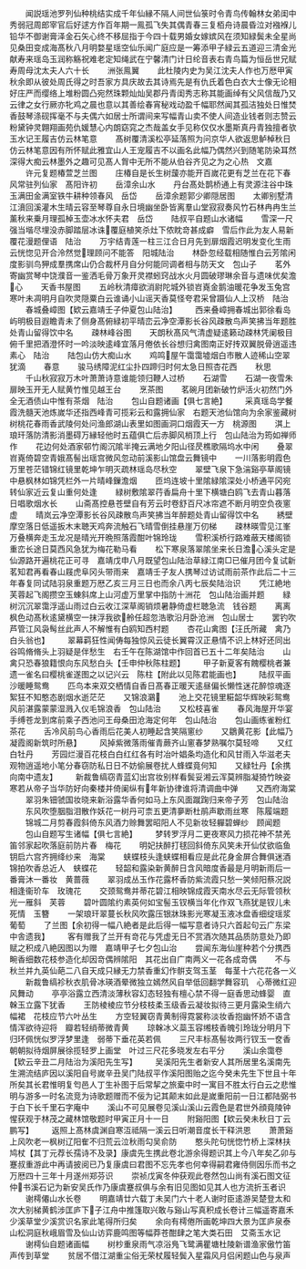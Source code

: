 <!-- { "loadSidebar": true } -->
　　闻説瑶池罗列仙种桃结实成千年仙縁不隔人间世仙箓时令青鸟传翰林女弟闺中秀弱冠周郎宰官后好逑方作百年期一鳯孤飞失其偶青春三复栢舟诗晨昏泣对襁褓儿铅华不御谢膏泽金石矢心终不移屈指于今四十载男婚女嫁嫔风在须知緑鬓未全星尚见桑田变成海髙秋八月明婺星瑶空仙乐闻广庭应是一筹添甲子緑云五道迎三清金光献寿来瑶岛玉润称觞祝难老定知绳武在宁馨清门计日纶音表右青鸟篇为恒岳世兄赋寿周母沈太夫人六十长
　　洲张鳯翼
　　此杜陵内史为吴江沈夫人作也万厯甲寅秋余即从彼处周氏得之时吾家方具庆故去其诗焉先是有仇氏着色白衣大士像无论相好庄严而缨络上堆粉圆凸宛然珠颗灿灿吴郡丹青闺秀志称其能画绰有父风信哉乃又云律之女行厥亦牝鸡之晨也意以其善绘春宵秘戏动盈千幅耶然闻其孤洁独处日惟焚香鼓琴涤砚挥毫不与夫偶六如居士所谓间来写幅青山卖不使人间造业钱者则志赞云粉黛钟灵翺翔画苑仇媛慧心内朗窈窕之杰哉盖女手见称仅仅水墨斯真丹青独擅者欤玉水记王履吉仿云林笔意
　　髙树覆清溪松亭延落照为问京华人欲返思鲈棹秋日仿云林笔意因有所怀赋此雅宜山人王宠履吉不以画名此幅乃偶然兴到随笔防染耳然深得大痴云林墨外之趣可见髙人胷中无所不能从伯谷齐见之为之心热　文嘉
　　许元复题椿萱芝兰图
　　庄椿自是长生树蘐亦能开百嵗花更有芝兰在花下春风常驻列仙家　髙阳许初
　　岳漳余山水
　　丹台髙处鹊桥通上有灵源注谷中珠玉满田金满室铁牛耕种领春风　岳岱
　　岳漳余题郭少卿隠居图
　　太卿别墅清江濆回溪灌木生晴云容至琴尊自永日境幽坐卧皆离羣山堂寂寂奏风竹石林冉冉生兰薰秋来乗月理孤棹玉壶冰水怀夫君　岳岱
　　陆叔平自题山水诸幅
　　雪深一尺强当堦尽埋没赤脚踏层冰诛覆庭植笑杀灶下侬眈竒甚成癖　雪后作此为友人易新覆花漫题俚语　陆治
　　万宇结青莲一柱三江合日月先到扉烟霞迟明发变化生雨云恍惚见开合泠然觉理顾问不能答　阳城陆治
　　林卧忽经载相随惟白云芳隂闲度影驯鸟狎成羣携席山仍合裁杯月自分何能同调者相与防天文　包山子
　　茗外寄幽赏琴中饶濮音一鉴洒毛骨万象开灵襟蚓窍战水火月圆破璆琳余音与遗味优矣澹心
　　天香书屋图
　　五岭秋清瘴欲消尉陀城外锁岧嶤金鹅油暖花争发玉兔宫寒叶未凋明月自吹灵隠粟白云谁诵小山谣天香莫怪夸君采曾蹑仙人上汉桥　陆治
　　春城叠嶂图【欵云嘉靖壬子仲夏包山陆治】
　　西来叠嶂拥春城出郭徐看岛屿明极目遐瞻青未了侧身髙俯緑初平晴峦云净空潭影长谷风疎散鸟声笑拂当年题胜处青山留得饮中名
　　疎林峰谷图
　　天朗秋髙风气清虚疑逺籁动疎林凭阑极目俯千里把酒澄怀时一吟淡映逺峰宜落月倦依长谷想归禽图南正好抟双翼脱骨逍遥违素心　陆治
　　陆包山仿大痴山水
　　鸡鸣屋午霭霭墟烟白市散人迹稀山空翠犹滴
　　春意
　　骏马绣障泥红尘扑四蹄归时何太急日照杏花西
　　秋思
　　千山秋寂寂万木叶萧萧诗意谁能领归鞭人过桥
　　石湖雪
　　石湖一夜雪朱扉映玉开无人赋黄竹惟见越王台
　　烹茶图
　　茗碗月团新破竹炉活火初然门外全无酒债山中惟有茶烟　陆治
　　包山自题诸画【俱七言絶】
　　采真瑶岛学餐霞洗髓天池炼嵗华还指西峰青可揽彩云和露拥仙家　右题天池仙馆向为余家鉴藏树树桃花春雨香武陵何处问渔郎湖山表里如图画洞口烟霞天一方　桃源图
　　淇上琅玕落防清影消墨碍万縁轻他时五蕴俱亡后赤脚风梢顶上行　包山陆治为筠如禅师作
　　花边何处酒家邨竹阁沉隂半掩云满地夕阳山径昃樵歌隔坞水中闲
　　叠翠岧嶤倚碧空青娥髙髻出瑶宫微风忽动前溪影山馆盘云舞镜中
　　一川落影明霞色万里苍茫错锦红镜里乾坤乍明灭疏林瑶岛尽秋空
　　翠壁飞泉下急湍谿亭草阁镜中悬枫林如锦凭栏外一片晴峰鏁澹烟
　　匝坞连坡十里隂緑隂深处小桥通平冈宛转仙家近云复山重何处逢
　　緑树敷隂翠荇香扁舟十里下横塘白鸥飞去青山暮落日唱歌烟水长
　　山斋髙控悬苍壁自有芳云时卷舒百尺冰帘遮不断月明空负夜窻虚
　　晴岚云净空潭影长谷风疎散鸟声笑拂当年醉题处青山留得饮中名
　　綉壁摩空落日低遥扳木末聴天鸡奔流触石飞晴雪倒挂悬崖万仞梯
　　疎林暎雪见江峯万叠横奔走玉龙况是晴光开晩照落霞酣叶锦玲珑
　　雪积溪桥行路难蔽天楼阁锁重峦长途日莫西风急犹为梅花勒马看
　　松下寒泉落翠隂坐来长日澹心溪头定是仙源路开遍桃花正可寻　嘉靖戊申八月既望包山陆治草緑江南□已催月团今复试新茗知君再看春山屐虎阜冈头带雨来　嘉靖壬子友人携琴过访试雨前茶作此后二十三年春复同试陆羽泉重题万厯乙亥三月三日也而余八丙七辰矣陆治识
　　凭江絶地芙蓉起飞阁攒空玉蝀斜席上山河虚万里掌中指防十洲花　包山陆治画并题
　　緑树沉沉翠霭浮遥山雨过白云收江深草阁销烦暑静倚虚栏聴急流　钱谷题
　　离离枫色动髙秋逺黛横空一抹浮我欲舲任超忽浩歌沿月卧沧洲　包山居士
　　罢钓吹芦管江风袅髩丝此声人不解惟有白鸥知西村题
　　杏花山禽图【汪氏所藏　禽乃白头翁也】
　　翠幕羁狂性闻俦每独惊风云徒长翼霄汉正悬情不识上林好还同出谷鸣脩脩头上羽疑是伴愁生　右壬午在陈湖馆中作回首已五十二年矣陆治
　　山禽只恐春狼籍恨向东风愁白头【壬申仲秋陈柱题】
　　甲子新夏客有餽樱桃者兼遗一雀名曰樱桃雀遂图之以记兴云　陈柱【附此以见陈君能画也】
　　陆叔平画沙暖睡鸳鸯
　　匹鸟本来双交栖情自香日髙春正暖天逺昼偏长懒性迷花醉惊魂逐絮狂不知憨态剧烟水逝茫茫
　　又锦浪鸂
　　池上交花镜里糚韶华辉映彩鸳鸯风前湛露蒙蒙湿溅入仪毛锦浪香　包山陆治
　　又松枝喜雀
　　春风海屋开华宴手缚苍龙到席前乘子西池问王母桑田沧海定何年　包山陆治
　　包山画练雀粉红茶花
　　舌冷风前鸟心香雨后花美人初睡起含笑隔窻纱
　　又鶵黄花影【此幅乃凝霞阁新筑时所悬】
　　风掉紫微落雨催青蕨齐山窻春梦熟嘱尔莫轻啼
　　又红白牡丹
　　芳园烂漫百花枝白白红红各有时冶叶娼条均造化和风甘雨入华滋老夫观物逍遥地小笔分春窃防私日日不妨偷展卷扰人蜂蝶竟何知
　　又緑牡丹【余携向南中遗友】
　　新裁鲁缟窃青蓝幻出宫妆别样看鬓妥湘云浑莫辨脂凝猗竹映姿寒若从帝子当华防好向秦楼并倚阑纵有年新协律谁将清调曲中弹
　　又西府海棠
　　翠羽朱钿虢国妆晓来新浴露华香何如马上东风面蹴踘归来帝子芳　包山陆治
　　东风吹堕胭脂泪散作妖花一树丹可柰五更清夣断杜鹃声歇雨丝寒　陈履端题
　　锦城二月剪春霞斜倚东风酒力赊舞罢昭阳人不见新妆轻軃碧蝉纱　顾闻题
　　包山自题写生诸幅【俱七言絶】
　　梦转罗浮月二更夜寒风力损花神不禁羌笛邻家起吹落庭前防片春　梅花
　　明妃扶醉打毬回斜倚东风笑未开仙仗欲临鱼钥启六宫齐拥绛纱来　海棠
　　蛱蝶枝头逢蛱蝶相看应是此花身金屏合舞俱迷酒锦拍吹香总近人　蛱蝶花
　　轻韶和露染新黄醉日含风暗度香最是月明新雨后一番膏沐一番妆　黄蔷薇
　　翠羽成丛玉作花露杯香防紫流霞只愁一笑倾阳蔡况説相逢衞玠车　玫瑰花
　　交颈鸳鸯并蒂花碧江相映锦成霞天南水尽云无际管领秋光一雁斜　芙蓉
　　碧叶圆隂约素英何如宝髻玉钗横当年化作双飞燕犹是钗儿未死情　玉簪
　　一架琅玕翠蔓长秋风吹露压银牀珠影光寒凝玉液冰盘香细绽瑶浆　葡萄
　　了兰图【余初得一幅八絶者是此后得一幅写意者诗只六首起句云广东梁中舎遗我】
　　客有赠我了兰开有竒花与凭虚无日不赏酒次随其品质防意处乃即赋之积成八絶因图以为赠　嘉靖甲子七夕包山治
　　尝闻东海仙崖种若个分携西畹香细数花枝参造化却因竒偶辨隂阳　其花出自广南两义一花各成竒偶
　　不与秋兰并九英仙葩二八自天成只縁无力禁香重幻作骿支驾玉茎　每茎十六花花各一义
　　新裁鲁缟袗秋衣肌骨冰瑛酒晕微独立嫣然风自举低回翻学舞容玑　心蒂微红迎风舞动
　　亭亭浴露立西清淡薄秋容幻态轻独有檀心禁不得一庭香思动蜂婴　直榦玉立露下犹香
　　王防棱棱应节分枝枝柔玉级香云凝妆拟待三更月露染生绡六幅裙　花枝应节六叶丛生
　　方空轻翼窃青黄制得霓裳称淡妆香抱幽怀娇不语含情浑欲待迎将　瓣若轻绡蒂微青黄
　　琼榦冰义蘂玉容缃枝香魄引玲珑分明月下归环佩恍似罗浮梦里逢　弱蒂下垂花英若佩
　　三尺丰标髙髻妆两行钗玉一奁香朝朝拟待烟屏展徐揽轻罗上画堂　叶过三尺花多晓发左右平分
　　溪山余霭卷【欵云辛丑二月陆治为溪阳先生写】
　　吴溪阳先生者新安人其所居里名溪南先生溯流结庐因以溪阳自号嵗辛丑吴门陆叔平作溪阳图贻之迄今癸未先生下世且十年所矣其长君惟明复匄邑人丁生补图于后常挈之旅槖中时一寓目不胜太行白云之悲惟明与游多一时名流竞为诗歌题赠而不佞为记其颠末如此是嵗重阳前一日江都陆弼书于白下长千里石字庵中
　　溪山不可见展卷见溪山溪山云霞色是君世外顔竟陵钟惺获观于林茂之藏林馆敬题时甲寅正月十一日
　　附谿阳图【欵云癸未秋日丁云鹏写】
　　返照上髙林虞渊自寒沍祗隔一溪云日听潮音度长干释洪恩
　　萧萧谿上风吹老一枫树辽阳隺不归荒云泣秋雨勾吴俞防
　　憨头陀句恍惚竹桥上深林扶鸠杖【其丁元荐长孺诗不及录】康虞先生携此卷北游余得题识其上今八年矣乙卯与蹇叔重游此中再请披阅已乃复康虞曰君图不忘先孝也何幸得嗣君雍侍侧因乐而书之　万厯四十三年十月遂州郑芬识
　　崇祯戊寅冬仲获观此卷然包山尚有溪石图文征仲书溪石记为新安吴氏作乃康虞蹇叔俱与余有旧见图如见其人也方流折玉者识
　　谢樗僊山水长卷
　　明嘉靖廿六载丁未吴门六十老人谢时臣逺游吴楚登太和次大别梯黄鹤涉匡庐下子江舟中推篷取兴敢与谿山写真积成长卷计三幅遥寄嘉禾少溪草堂少溪赏识名家此笔得所归矣
　　余向有樗倦所画乾坤四大景为匡庐泉泰山松洞庭秋峨眉雪及仙山访弈鹿鸣图等幅莽苍酣肆之笔大类石田　艾斋玉水记
　　谢樗仙自题诸画幅
　　树杪重泉雨气凉浴鳬飞鹭满瞿塘杜陵新谱渔家傲竹笛声传到草堂
　　贫居不借江湖重尘俗无荣杖履轻鬓入星霜风月侣闲题山色与泉声
